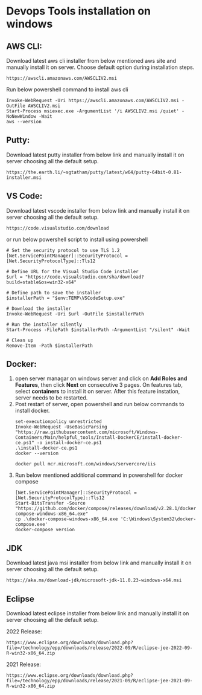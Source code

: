 # Devops Tools installation on windows



## AWS CLI:
Download latest aws cli installer from below mentioned aws site and manually install it on server. Choose default option during installation steps.
```
https://awscli.amazonaws.com/AWSCLIV2.msi
```
Run below powershell command to install aws cli

```
Invoke-WebRequest -Uri https://awscli.amazonaws.com/AWSCLIV2.msi -OutFile AWSCLIV2.msi
Start-Process msiexec.exe -ArgumentList '/i AWSCLIV2.msi /quiet' -NoNewWindow -Wait
aws --version
```
## Putty:
Download latest putty installer from below link and manually install it on server choosing all the default setup.
```
https://the.earth.li/~sgtatham/putty/latest/w64/putty-64bit-0.81-installer.msi
```

## VS Code:
Download latest vscode installer from below link and manually install it on server choosing all the default setup.
```
https://code.visualstudio.com/download
```
or run below powershell script to install using powershell

```
# Set the security protocol to use TLS 1.2
[Net.ServicePointManager]::SecurityProtocol = [Net.SecurityProtocolType]::Tls12

# Define URL for the Visual Studio Code installer
$url = "https://code.visualstudio.com/sha/download?build=stable&os=win32-x64"

# Define path to save the installer
$installerPath = "$env:TEMP\VSCodeSetup.exe"

# Download the installer
Invoke-WebRequest -Uri $url -OutFile $installerPath

# Run the installer silently
Start-Process -FilePath $installerPath -ArgumentList "/silent" -Wait

# Clean up
Remove-Item -Path $installerPath

```
## Docker:
1. open server managar on windows server and click on **Add Roles and Features**, then click **Next** on consecutive 3 pages. On features tab, select **containers** to install it on server. After this feature instation, server needs to be restarted.
2. Post restart of server, open powershell and run below commands to install docker.
   ```
   set-executionpolicy unrestricted
   Invoke-WebRequest -UseBasicParsing "https://raw.githubusercontent.com/microsoft/Windows-Containers/Main/helpful_tools/Install-DockerCE/install-docker-ce.ps1" -o install-docker-ce.ps1
   .\install-docker-ce.ps1
   docker --version

   docker pull mcr.microsoft.com/windows/servercore/iis
   ```
3. Run below mentioned additional command in powershell for docker compose
   ```
   [Net.ServicePointManager]::SecurityProtocol = [Net.SecurityProtocolType]::Tls12
   Start-BitsTransfer -Source "https://github.com/docker/compose/releases/download/v2.28.1/docker-compose-windows-x86_64.exe"
   cp .\docker-compose-windows-x86_64.exe 'C:\Windows\System32\docker-compose.exe'
   docker-compose version
   ```
## JDK
Download latest java msi installer from below link and manually install it on server choosing all the default setup.
```
https://aka.ms/download-jdk/microsoft-jdk-11.0.23-windows-x64.msi
```

## Eclipse
Download latest eclipse installer from below link and manually install it on server choosing all the default setup.

2022 Release:
```
https://www.eclipse.org/downloads/download.php?file=/technology/epp/downloads/release/2022-09/R/eclipse-jee-2022-09-R-win32-x86_64.zip
```
2021 Release:
```
https://www.eclipse.org/downloads/download.php?file=/technology/epp/downloads/release/2021-09/R/eclipse-jee-2021-09-R-win32-x86_64.zip
```
